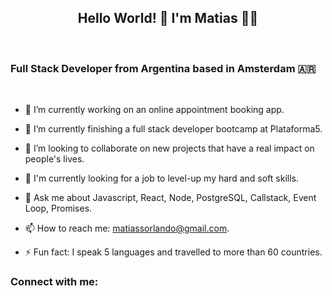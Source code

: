 <style type="text/css">
    .center {
        display: flex;
        justify-content: center;
        align-items: center;
        flex-direction: column;
    }
</style>


<div class="center"> 

## Hello World! 👋 I'm Matias 🧑‍💻

</div>

<br>

### Full Stack Developer from Argentina based in Amsterdam 🇦🇷 


<br>



- 🔭 I’m currently working on an online appointment booking app.

- 🌱 I’m currently finishing a full stack developer bootcamp at Plataforma5.

- 👯 I’m looking to collaborate on new projects that have a real impact on people's lives.

- 🤔 I'm currently looking for a job to level-up my hard and soft skills.

- 💬 Ask me about Javascript, React, Node, PostgreSQL, Callstack, Event Loop, Promises.

- 📫 How to reach me: matiassorlando@gmail.com.

- ⚡ Fun fact: I speak 5 languages and travelled to more than 60 countries.




### Connect with me: 

